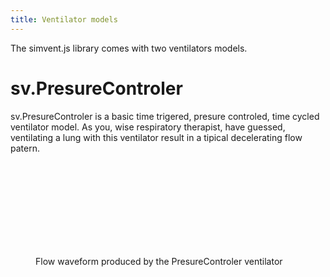 ```yaml
---
title: Ventilator models
---
```

The simvent.js library comes with two ventilators models.

# sv.PresureControler

sv.PresureControler is a basic time trigered, presure controled, time cycled ventilator model. As you, wise respiratory therapist, have guessed, ventilating a lung with this ventilator result in a tipical decelerating flow patern.

<figure>
<svg id="svg1" class="graphcurve"></svg>
<figcaption>Flow waveform produced by the PresureControler ventilator</figcaption>
</figure>
<script>
var lung = new sv.SimpleLung();
var ventilator = new sv.PresureControler();
var data = ventilator.ventilate(lung);

fx = function(d){return d.time};
fy1 = function(d){return d.Flung};
var graph = gs.quickGraph( "#svg1", data.timeData, fx, fy1).setidx("Temps").setidy("Flow");
</script>
